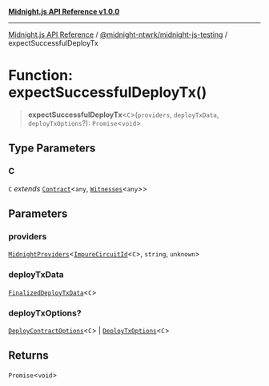 [**Midnight.js API Reference v1.0.0**](../../../README.md)

***

[Midnight.js API Reference](../../../packages.md) / [@midnight-ntwrk/midnight-js-testing](../README.md) / expectSuccessfulDeployTx

# Function: expectSuccessfulDeployTx()

> **expectSuccessfulDeployTx**\<`C`\>(`providers`, `deployTxData`, `deployTxOptions`?): `Promise`\<`void`\>

## Type Parameters

### C

`C` *extends* [`Contract`](../../midnight-js-types/interfaces/Contract.md)\<`any`, [`Witnesses`](../../midnight-js-types/type-aliases/Witnesses.md)\<`any`\>\>

## Parameters

### providers

[`MidnightProviders`](../../midnight-js-types/interfaces/MidnightProviders.md)\<[`ImpureCircuitId`](../../midnight-js-types/type-aliases/ImpureCircuitId.md)\<`C`\>, `string`, `unknown`\>

### deployTxData

[`FinalizedDeployTxData`](../../midnight-js-contracts/type-aliases/FinalizedDeployTxData.md)\<`C`\>

### deployTxOptions?

[`DeployContractOptions`](../../midnight-js-contracts/type-aliases/DeployContractOptions.md)\<`C`\> | [`DeployTxOptions`](../../midnight-js-contracts/type-aliases/DeployTxOptions.md)\<`C`\>

## Returns

`Promise`\<`void`\>
